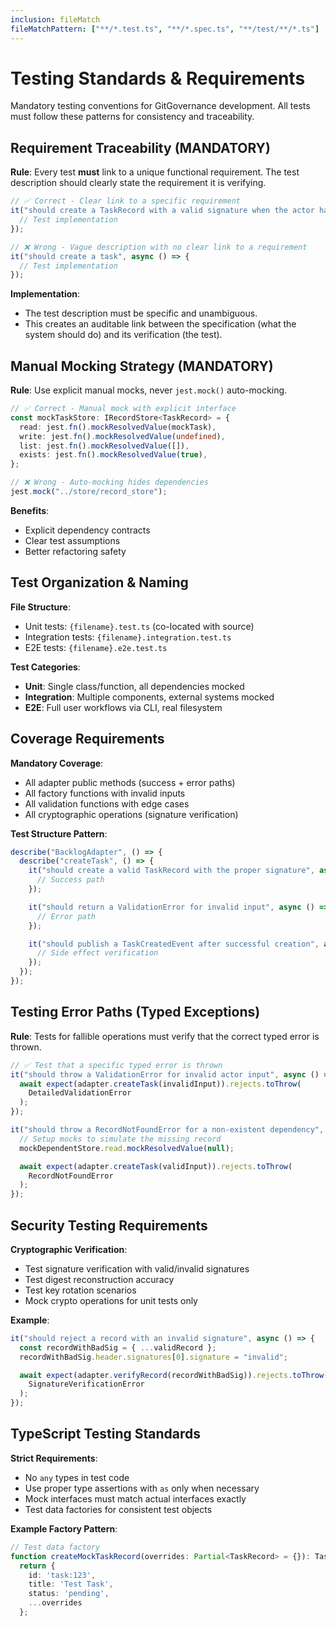 ```yaml
---
inclusion: fileMatch
fileMatchPattern: ["**/*.test.ts", "**/*.spec.ts", "**/test/**/*.ts"]
---
```


# Testing Standards & Requirements

Mandatory testing conventions for GitGovernance development. All tests must follow these patterns for consistency and traceability.

## Requirement Traceability (MANDATORY)

**Rule**: Every test **must** link to a unique functional requirement. The test description should clearly state the requirement it is verifying.

```typescript
// ✅ Correct - Clear link to a specific requirement
it("should create a TaskRecord with a valid signature when the actor has the correct permissions", async () => {
  // Test implementation
});

// ❌ Wrong - Vague description with no clear link to a requirement
it("should create a task", async () => {
  // Test implementation
});
```

**Implementation**:

- The test description must be specific and unambiguous.
- This creates an auditable link between the specification (what the system should do) and its verification (the test).

## Manual Mocking Strategy (MANDATORY)

**Rule**: Use explicit manual mocks, never `jest.mock()` auto-mocking.

```typescript
// ✅ Correct - Manual mock with explicit interface
const mockTaskStore: IRecordStore<TaskRecord> = {
  read: jest.fn().mockResolvedValue(mockTask),
  write: jest.fn().mockResolvedValue(undefined),
  list: jest.fn().mockResolvedValue([]),
  exists: jest.fn().mockResolvedValue(true),
};

// ❌ Wrong - Auto-mocking hides dependencies
jest.mock("../store/record_store");
```

**Benefits**:

- Explicit dependency contracts
- Clear test assumptions
- Better refactoring safety

## Test Organization & Naming

**File Structure**:

- Unit tests: `{filename}.test.ts` (co-located with source)
- Integration tests: `{filename}.integration.test.ts`
- E2E tests: `{filename}.e2e.test.ts`

**Test Categories**:

- **Unit**: Single class/function, all dependencies mocked
- **Integration**: Multiple components, external systems mocked
- **E2E**: Full user workflows via CLI, real filesystem

## Coverage Requirements

**Mandatory Coverage**:

- All adapter public methods (success + error paths)
- All factory functions with invalid inputs
- All validation functions with edge cases
- All cryptographic operations (signature verification)

**Test Structure Pattern**:

```typescript
describe("BacklogAdapter", () => {
  describe("createTask", () => {
    it("should create a valid TaskRecord with the proper signature", async () => {
      // Success path
    });

    it("should return a ValidationError for invalid input", async () => {
      // Error path
    });

    it("should publish a TaskCreatedEvent after successful creation", async () => {
      // Side effect verification
    });
  });
});
```

## Testing Error Paths (Typed Exceptions)

**Rule**: Tests for fallible operations must verify that the correct typed error is thrown.

```typescript
// ✅ Test that a specific typed error is thrown
it("should throw a ValidationError for invalid actor input", async () => {
  await expect(adapter.createTask(invalidInput)).rejects.toThrow(
    DetailedValidationError
  );
});

it("should throw a RecordNotFoundError for a non-existent dependency", async () => {
  // Setup mocks to simulate the missing record
  mockDependentStore.read.mockResolvedValue(null);

  await expect(adapter.createTask(validInput)).rejects.toThrow(
    RecordNotFoundError
  );
});
```

## Security Testing Requirements

**Cryptographic Verification**:

- Test signature verification with valid/invalid signatures
- Test digest reconstruction accuracy
- Test key rotation scenarios
- Mock crypto operations for unit tests only

**Example**:

```typescript
it("should reject a record with an invalid signature", async () => {
  const recordWithBadSig = { ...validRecord };
  recordWithBadSig.header.signatures[0].signature = "invalid";

  await expect(adapter.verifyRecord(recordWithBadSig)).rejects.toThrow(
    SignatureVerificationError
  );
});
```

## TypeScript Testing Standards

**Strict Requirements**:

- No `any` types in test code
- Use proper type assertions with `as` only when necessary
- Mock interfaces must match actual interfaces exactly
- Test data factories for consistent test objects

**Example Factory Pattern**:

```typescript
// Test data factory
function createMockTaskRecord(overrides: Partial<TaskRecord> = {}): TaskRecord {
  return {
    id: 'task:123',
    title: 'Test Task',
    status: 'pending',
    ...overrides
  };

```
